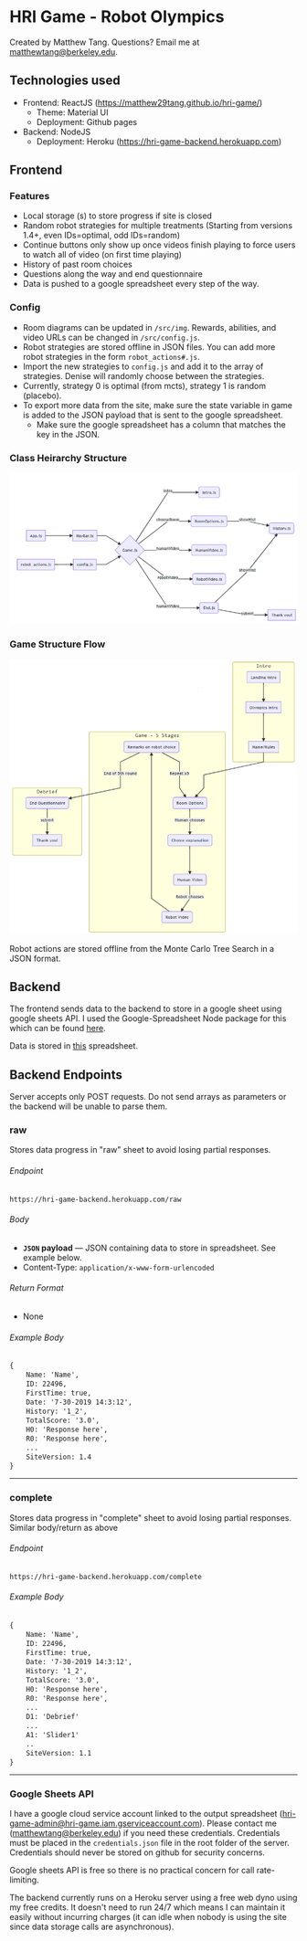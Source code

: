 # HRI Game - Robot Olympics

Created by Matthew Tang. Questions? Email me at matthewtang@berkeley.edu.

## Technologies used
* Frontend: ReactJS (https://matthew29tang.github.io/hri-game/)
    * Theme: Material UI
    * Deployment: Github pages
* Backend: NodeJS
    * Deployment: Heroku (https://hri-game-backend.herokuapp.com)

## Frontend

### Features
* Local storage (s) to store progress if site is closed
* Random robot strategies for multiple treatments (Starting from versions 1.4+, even IDs=optimal, odd IDs=random)
* Continue buttons only show up once videos finish playing to force users to watch all of video (on first time playing)
* History of past room choices
* Questions along the way and end questionnaire 
* Data is pushed to a google spreadsheet every step of the way.

### Config
* Room diagrams can be updated in `/src/img`. Rewards,  abilities, and video URLs can be changed in `/src/config.js`.
* Robot strategies are stored offline in JSON files. You can add more robot strategies in the form `robot_actions#.js`.
* Import the new strategies to `config.js` and add it to the array of strategies. Denise will randomly choose between the strategies.
* Currently, strategy 0 is optimal (from mcts), strategy 1 is random (placebo).
* To export more data from the site, make sure the state variable in game is added to the JSON payload that is sent to the google spreadsheet.
    * Make sure the google spreadsheet has a column that matches the key in the JSON.

### Class Heirarchy Structure

![Class heirarchy](./class_graph.png)

### Game Structure Flow

![Game Structure](./game_graph.png)

Robot actions are stored offline from the Monte Carlo Tree Search in a JSON format.


## Backend
The frontend sends data to the backend to store in a google sheet using google sheets API. I used the Google-Spreadsheet Node package for this which can be found [here](https://www.npmjs.com/package/google-spreadsheet).

Data is stored in [this](https://docs.google.com/spreadsheets/d/1aVNGZKTV20RuaPTpeTE8UQ0p_gevxrxDKdD0-2HUS5U/edit#gid=0) spreadsheet.

## Backend Endpoints
Server accepts only POST requests. Do not send arrays as parameters or the backend will be unable to parse them.

### raw
Stores data progress in "raw" sheet to avoid losing partial responses.
###### Endpoint
```
https://hri-game-backend.herokuapp.com/raw
```
###### Body
- **<code>JSON</code> payload** — JSON containing data to store in spreadsheet. See example below.
- Content-Type: `application/x-www-form-urlencoded`

###### Return Format
- None

###### Example Body
```
{ 
    Name: 'Name',
    ID: 22496,
    FirstTime: true,
    Date: '7-30-2019 14:3:12',
    History: '1_2',
    TotalScore: '3.0',
    H0: 'Response here',
    R0: 'Response here',
    ...
    SiteVersion: 1.4
}
```

---

### complete
Stores data progress in "complete" sheet to avoid losing partial responses. Similar body/return as above
###### Endpoint
```
https://hri-game-backend.herokuapp.com/complete
```

###### Example Body
```
{ 
    Name: 'Name',
    ID: 22496,
    FirstTime: true,
    Date: '7-30-2019 14:3:12',
    History: '1_2',
    TotalScore: '3.0',
    H0: 'Response here',
    R0: 'Response here',
    ...
    D1: 'Debrief'
    ...
    A1: 'Slider1'
    ..
    SiteVersion: 1.1
}
```

---

### Google Sheets API
I have a google cloud service account linked to the output spreadsheet (hri-game-admin@hri-game.iam.gserviceaccount.com). Please contact me (matthewtang@berkeley.edu) if you need these credentials. Credentials must be placed in the `credentials.json` file in the root folder of the server. Credentials should never be stored on github for security concerns.

Google sheets API is free so there is no practical concern for call rate-limiting.

The backend currently runs on a Heroku server using a free web dyno using my free credits. It doesn't need to run 24/7 which means I can maintain it easily without incurring charges (it can idle when nobody is using the site since data storage calls are asynchronous).

